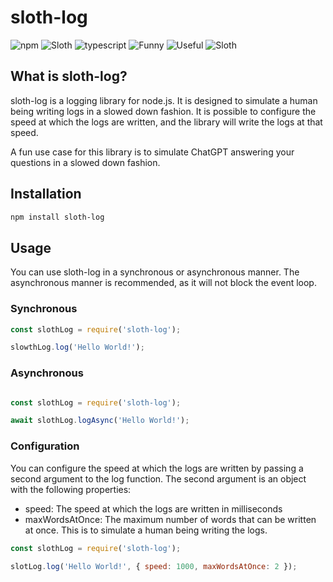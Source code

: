 # sloth-log

![npm](https://img.shields.io/npm/v/sloth-log)
![Sloth](https://img.shields.io/badge/Sloth-yes-blue)
![typescript](https://img.shields.io/badge/TypeScript-yes-blue)
![Funny](https://img.shields.io/badge/Funny-maybe-blue)
![Useful](https://img.shields.io/badge/Useful-no-red)
![Sloth](https://i.postimg.cc/QMq1rs7d/sloth-meme-2-480x480.webp)


## What is sloth-log?

sloth-log is a logging library for node.js. It is designed to simulate a human being writing logs in a slowed down fashion. It is possible to configure the speed at which the logs are written, and the library will write the logs at that speed.

A fun use case for this library is to simulate ChatGPT answering your questions in a slowed down fashion.

## Installation

```bash
npm install sloth-log
```

## Usage

You can use sloth-log in a synchronous or asynchronous manner. The asynchronous manner is recommended, as it will not block the event loop.

### Synchronous

```javascript
const slothLog = require('sloth-log');

slowthLog.log('Hello World!');
```

### Asynchronous

```javascript

const slothLog = require('sloth-log');

await slothLog.logAsync('Hello World!');
```

### Configuration

You can configure the speed at which the logs are written by passing a second argument to the log function. The second argument is an object with the following properties:
- speed: The speed at which the logs are written in milliseconds
- maxWordsAtOnce: The maximum number of words that can be written at once. This is to simulate a human being writing the logs.

```javascript
const slothLog = require('sloth-log');

slotLog.log('Hello World!', { speed: 1000, maxWordsAtOnce: 2 });
```

